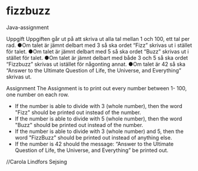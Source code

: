 # fizzbuzz
Java-assignment 

Uppgift
Uppgiften går ut på att skriva ut alla tal mellan 1 och 100, ett tal per rad.
●Om talet är jämnt delbart med 3 så ska ordet “Fizz” skrivas ut i stället för talet.
●Om talet är jämnt delbart med 5 så ska ordet “Buzz” skrivas ut i stället för talet.
●Om talet är jämnt delbart med både 3 och 5 så ska ordet “Fizzbuzz” skrivas ut istället för någonting annat.
●Om talet är 42 så ska “Answer to the Ultimate Question of Life, the Universe, and Everything” skrivas ut.

Assignment
The Assignment is to print out every number between 1- 100, one number on each row. 
* If the number is able to divide with 3 (whole number), then the word "Fizz" should be printed out instead of the number. 
* If the number is able to divide with 5 (whole number), then the word "Buzz" should be printed out instead of the number.
* If the number is able to divide with 3 (whole number) and 5, then the word "FizzBuzz" should be printed out instead of anything else.
* If the number is 42 should the message: “Answer to the Ultimate Question of Life, the Universe, and Everything” be printed out.

//Carola Lindfors Sejsing
